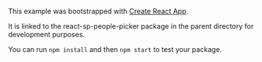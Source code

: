 This example was bootstrapped with [Create React App](https://github.com/facebook/create-react-app).

It is linked to the react-sp-people-picker package in the parent directory for development purposes.

You can run `npm install` and then `npm start` to test your package.
